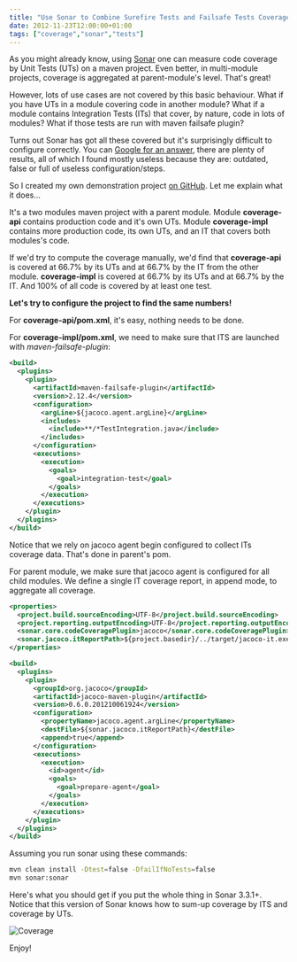 ```yaml
---
title: "Use Sonar to Combine Surefire Tests and Failsafe Tests Coverage in a Multi-Module Project"
date: 2012-11-23T12:00:00+01:00
tags: ["coverage","sonar","tests"]
---
```


As you might already know, using <a href="http://www.sonarsource.org">Sonar</a> one can measure code coverage by Unit Tests (UTs) on a maven project. Even better, in multi-module projects, coverage is aggregated at parent-module's level. That's great!

However, lots of use cases are not covered by this basic behaviour. What if you have UTs in a module covering code in another module? What if a module contains Integration Tests (ITs) that cover, by nature, code in lots of modules? What if those tests are run with maven failsafe plugin?

Turns out Sonar has got all these covered but it's surprisingly difficult to configure correctly. You can <a href="http://www.google.fr/#hl=en&tbo=d&sclient=psy-ab&q=combine+unit+tests+integration+tests+sonar&oq=combine+unit+tests+integration+tests+sonar&gs_l=hp.3...1089.10995.0.11154.44.42.1.0.0.1.357.6588.0j31j8j1.40.0.les%3B..0.0...1c.1.7Uf7g0q9JT8&pbx=1&bav=on.2,or.r_gc.r_pw.r_cp.r_qf.&fp=457fdb700a81b575&bpcl=38897761&biw=1287&bih=732">Google for an answer</a>, there are plenty of results, all of which I found mostly useless because they are: outdated, false or full of useless configuration/steps.

So I created my own demonstration project <a href="https://github.com/dgageot/coverage">on GitHub</a>. Let me explain what it does...

It's a two modules maven project with a parent module. Module <strong>coverage-api</strong> contains production code and it's own UTs. Module <strong>coverage-impl</strong> contains more production code, its own UTs, and an IT that covers both modules's code.

If we'd try to compute the coverage manually, we'd find that <strong>coverage-api</strong> is covered at 66.7% by its UTs and at 66.7% by the IT from the other module. <strong>coverage-impl</strong> is covered at 66.7% by its UTs and at 66.7% by the IT. And 100% of all code is covered by at least one test.

<strong>Let's try to configure the project to find the same numbers!</strong>

For <strong>coverage-api/pom.xml</strong>, it's easy, nothing needs to be done.

For <strong>coverage-impl/pom.xml</strong>, we need to make sure that ITS are launched with <em>maven-failsafe-plugin</em>:

```xml
<build>
  <plugins>
    <plugin>
      <artifactId>maven-failsafe-plugin</artifactId>
      <version>2.12.4</version>
      <configuration>
        <argLine>${jacoco.agent.argLine}</argLine>
        <includes>
          <include>**/*TestIntegration.java</include>
        </includes>
      </configuration>
      <executions>
        <execution>
          <goals>
            <goal>integration-test</goal>
          </goals>
        </execution>
      </executions>
    </plugin>
  </plugins>
</build>
```

Notice that we rely on jacoco agent begin configured to collect ITs coverage data. That's done in parent's pom.

For parent module, we make sure that jacoco agent is configured for all child modules. We define a single IT coverage report, in append mode, to aggregate all coverage.

```xml
<properties>
  <project.build.sourceEncoding>UTF-8</project.build.sourceEncoding>
  <project.reporting.outputEncoding>UTF-8</project.reporting.outputEncoding>
  <sonar.core.codeCoveragePlugin>jacoco</sonar.core.codeCoveragePlugin>
  <sonar.jacoco.itReportPath>${project.basedir}/../target/jacoco-it.exec</sonar.jacoco.itReportPath>
</properties>

<build>
  <plugins>
    <plugin>
      <groupId>org.jacoco</groupId>
      <artifactId>jacoco-maven-plugin</artifactId>
      <version>0.6.0.201210061924</version>
      <configuration>
        <propertyName>jacoco.agent.argLine</propertyName>
        <destFile>${sonar.jacoco.itReportPath}</destFile>
        <append>true</append>
      </configuration>
      <executions>
        <execution>
          <id>agent</id>
          <goals>
            <goal>prepare-agent</goal>
          </goals>
        </execution>
      </executions>
    </plugin>
  </plugins>
</build>
```

Assuming you run sonar using these commands:

```bash
mvn clean install -Dtest=false -DfailIfNoTests=false
mvn sonar:sonar
```

Here's what you should get if you put the whole thing in Sonar 3.3.1+. Notice that this version of Sonar knows how to sum-up coverage by ITS and coverage by UTs.

![Coverage](/images/coverage.png#center)

Enjoy!
